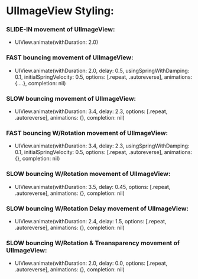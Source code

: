 # UIImageView Styling:

### SLIDE-IN movement of UIImageView: 
- UIView.animate(withDuration: 2.0)
### FAST bouncing movement of UIImageView:
- UIView.animate(withDuration: 2.0, delay: 0.5, usingSpringWithDamping: 0.1, initialSpringVelocity: 0.5, options: [.repeat, .autoreverse], animations: {....}, completion: nil)
### SLOW bouncing movement of UIImageView:
- UIView.animate(withDuration: 3.4, delay: 2.3, options: [.repeat, .autoreverse], animations: {}, completion: nil)
### FAST bouncing W/Rotation movement of UIImageView:
- UIView.animate(withDuration: 3.4, delay: 2.3, usingSpringWithDamping: 0.1, initialSpringVelocity: 0.5, options: [.repeat, .autoreverse], animations: {},  completion: nil)
### SLOW bouncing W/Rotation movement of UIImageView:
- UIView.animate(withDuration: 3.5, delay: 0.45, options: [.repeat, .autoreverse], animations: {}, completion: nil)
### SLOW bouncing W/Rotation Delay movement of UIImageView:
- UIView.animate(withDuration: 2.4, delay: 1.5, options: [.repeat, .autoreverse], animations: {}, completion: nil)
### SLOW bouncing W/Rotation & Treansparency movement of UIImageView:
- UIView.animate(withDuration: 2.0, delay: 0.0, options: [.repeat, .autoreverse], animations: {}, completion: nil)
